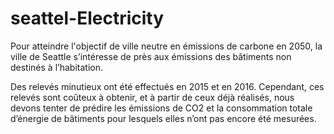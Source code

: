 # seattel-Electricity
Pour atteindre l'objectif de ville neutre en émissions de carbone en 2050, la ville de Seattle s’intéresse de près aux émissions des bâtiments non destinés à l’habitation.

Des relevés minutieux ont été effectués en 2015 et en 2016. Cependant, ces relevés sont coûteux à obtenir, et à partir de ceux déjà réalisés, nous devons tenter de prédire les émissions de CO2 et la consommation totale d’énergie de bâtiments pour lesquels elles n’ont pas encore été mesurées.
